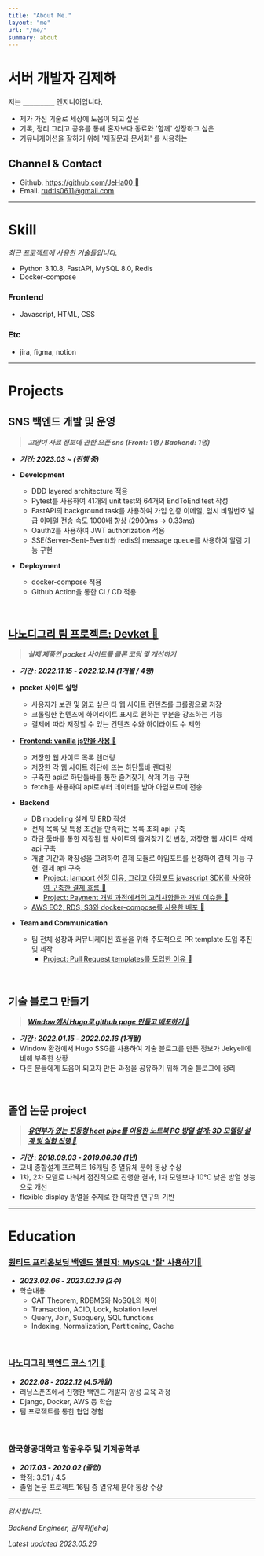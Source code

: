 ```yaml
---
title: "About Me."
layout: "me"
url: "/me/"
summary: about
---
```



# 서버 개발자 김제하

저는 `_________` 엔지니어입니다.

- 제가 가진 기술로 세상에 도움이 되고 싶은  
- 기록, 정리 그리고 공유를 통해 혼자보다 동료와 '함께' 성장하고 싶은
- 커뮤니케이션을 잘하기 위해 '재질문과 문서화' 를 사용하는

## Channel & Contact

- Github. [https://github.com/JeHa00 🔗](https://github.com/JeHa00)
- Email. <rudtls0611@gmail.com>

---

# Skill

_최근 프로젝트에 사용한 기술들입니다._

- Python 3.10.8, FastAPI, MySQL 8.0, Redis
- Docker-compose

### Frontend

- Javascript, HTML, CSS

### Etc

- jira, figma, notion

---

# Projects

## SNS 백엔드 개발 및 운영

> **_고양이 사료 정보에 관한 오픈 sns (Front: 1명 / Backend: 1명)_**

- **_기간: 2023.03 ~ (진행 중)_**

- **Development**
  - DDD layered architecture 적용  
  - Pytest를 사용하여 41개의 unit test와 64개의 EndToEnd test 작성
  - FastAPI의 background task를 사용하여 가입 인증 이메일, 임시 비밀번호 발급 이메일 전송 속도 1000배 향상 (2900ms -> 0.33ms)
  - Oauth2를 사용하여 JWT authorization 적용  
  - SSE(Server-Sent-Event)와 redis의 message queue를 사용하여 알림 기능 구현

- **Deployment**
  - docker-compose 적용
  - Github Action을 통한 CI / CD  적용  

&nbsp;

## [나노디그리 팀 프로젝트: Devket 🔗](https://github.com/backendnanodegree/Devket)
>
> **_실제 제품인 pocket 사이트를 클론 코딩 및 개선하기_**

- **_기간 : 2022.11.15 - 2022.12.14 (1개월 / 4명)_**

- **pocket 사이트 설명**
  - 사용자가 보관 및 읽고 싶은 타 웹 사이트 컨텐츠를 크롤링으로 저장
  - 크롤링한 컨텐츠에 하이라이트 표시로 원하는 부분을 강조하는 기능
  - 결제에 따라 저장할 수 있는 컨텐츠 수와 하이라이트 수 제한

- [**Frontend: vanilla js만을 사용 🔗**](https://jeha00.github.io/post/project/devket/js/dom_fetch_issue/)
  - 저장한 웹 사이트 목록 렌더링  
  - 저장한 각 웹 사이트 하단에 뜨는 하단툴바 렌더링  
  - 구축한 api로 하단툴바를 통한 즐겨찾기, 삭제 기능 구현  
  - fetch를 사용하여 api로부터 데이터를 받아 아임포트에 전송  

- **Backend**
  - DB modeling 설계 및 ERD 작성
  - 전체 목록 및 특정 조건을 만족하는 목록 조회 api 구축
  - 하단 툴바를 통한 저장된 웹 사이트의 즐겨찾기 값 변경, 저장한 웹 사이트 삭제 api 구축
  - 개발 기간과 확장성을 고려하여 결제 모듈로 아임포트를 선정하여 결제 기능 구현: 결제 api 구축
    - [Project: Iamport 선정 이유, 그리고 아임포트 javascript SDK를 사용하여 구축한 결제 흐름 🔗](https://jeha00.github.io/post/project/devket/django/01_payment_overall_flow/)
    - [Project: Payment 개발 과정에서의 고려사항들과 개발 이슈들 🔗](https://jeha00.github.io/post/project/devket/django/02_payment_issues/)
  - [AWS EC2, RDS, S3와 docker-compose를 사용한 배포 🔗](https://jeha00.github.io/post/project/devket/deployment/01_deployment/)

- **Team and Communication**
  - 팀 전체 성장과 커뮤니케이션 효율을 위해 주도적으로 PR template 도입 추진 및 제작
    - [Project: Pull Request templates를 도입한 이유 🔗](https://jeha00.github.io/post/project/devket/docs/why-pr-template/)

&nbsp;

## 기술 블로그 만들기

> **_[Window에서 Hugo로 github page 만들고 배포하기 🔗](https://jeha00.github.io/post/dev-contents/hugo%EB%A1%9C-github-page-%EB%A7%8C%EB%93%A4%EA%B3%A0-%EB%B0%B0%ED%8F%AC%ED%95%98%EA%B8%B0/)_**  

- **_기간 : 2022.01.15 - 2022.02.16 (1개월)_**
- Window 환경에서 Hugo SSG를 사용하여 기술 블로그를 만든 정보가 Jekyell에 비해 부족한 상황
- 다른 분들에게 도움이 되고자 만든 과정을 공유하기 위해 기술 블로그에 정리

&nbsp;

## 졸업 논문 project

> **_[유연부가 있는 진동형 heat pipe를 이용한 노트북 PC 방열 설계: 3D 모델링 설계 및 실험 진행 🔗](https://dog-lightyear-010.notion.site/020263bee9df472d944ad7df7a1fdc9b)_**

- **_기간 : 2018.09.03 - 2019.06.30 (1년)_**
- 교내 종합설계 프로젝트 16개팀 중 열유체 분야 동상 수상
- 1차, 2차 모델로 나눠서 점진적으로 진행한 결과, 1차 모델보다 10℃ 낮은 방열 성능으로 개선
- flexible display 방열을 주제로 한 대학원 연구의 기반

---

# Education

### [원티드 프리온보딩 백엔드 챌린지:  MySQL '잘' 사용하기🔗](https://www.wanted.co.kr/events/pre_challenge_be_4)

- **_2023.02.06 - 2023.02.19 (2주)_**
- 학습내용
  - CAT Theorem,  RDBMS와 NoSQL의 차이
  - Transaction, ACID, Lock, Isolation level
  - Query, Join, Subquery, SQL functions
  - Indexing, Normalization, Partitioning, Cache

&nbsp;

### [나노디그리 백엔드 코스 1기 🔗](https://learningspoons.com/course/detail/django-backend/)

- **_2022.08 - 2022.12 (4.5개월)_**
- 러닝스푼즈에서 진행한 백엔드 개발자 양성 교육 과정
- Django, Docker, AWS  등 학습  
- 팀 프로젝트를 통한 협업 경험  

&nbsp;

### 한국항공대학교 항공우주 및 기계공학부

- **_2017.03 - 2020.02 (졸업)_**
- 학점: 3.51 / 4.5
- 졸업 논문 프로젝트 16팀 중 열유체 분야 동상 수상  

---

_감사합니다._

_Backend Engineer,  김제하(jeha)_  

_Latest updated    2023.05.26_  
